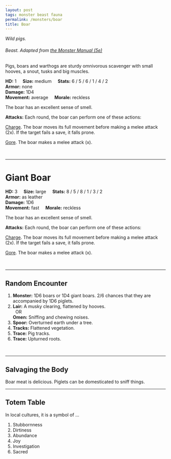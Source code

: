 ```yaml
---
layout: post
tags: monster beast fauna
permalink: /monsters/boar
title: Boar
---
```


*Wild pigs.*

###### Beast. Adapted from [the Monster Manual (5e)](https://5e.tools/book.html#mm)

Pigs, boars and warthogs are sturdy omnivorous scavenger with small hooves, a snout, tusks and big muscles.

**HD:** 1  &nbsp; &nbsp;  **Size:** medium &nbsp; &nbsp; **Stats:** 6 / 5 / 6 / 1 / 4 / 2  <br>
**Armor:** none <br>
**Damage:** 1D4 <br>
**Movement:** average &nbsp; &nbsp; **Morale:** reckless <br>

The boar has an excellent sense of smell.

**Attacks:** Each round, the boar can perform one of these actions:

<ins>Charge</ins>. The boar moves its full movement before making a melee attack (2x). If the target fails a save, it falls prone.

<ins>Gore</ins>. The boar makes a melee attack (x).

<br>

---

# Giant Boar

**HD:** 3  &nbsp; &nbsp;  **Size:** large &nbsp; &nbsp; **Stats:** 8 / 5 / 8 / 1 / 3 / 2 <br>
**Armor:** as leather <br>
**Damage:** 1D6 <br>
**Movement:** fast &nbsp; &nbsp; **Morale:** reckless <br>

The boar has an excellent sense of smell.

**Attacks:** Each round, the boar can perform one of these actions:

<ins>Charge</ins>. The boar moves its full movement before making a melee attack (2x). If the target fails a save, it falls prone.

<ins>Gore</ins>. The boar makes a melee attack (x).

<br>

---

## Random Encounter

1. **Monster:** 1D6 boars or 1D4 giant boars. 2/6 chances that they are accompanied by 1D6 piglets.
1. **Lair:** A musky clearing, flattened by hooves. <br>	&nbsp; OR <br>	**Omen:** Sniffing and chewing noises.
1. **Spoor:** Overturned earth under a tree.
1. **Tracks:** Flattened vegetation.
1. **Trace:** Pig tracks. 
1. **Trace:** Upturned roots.

<br>

---

## Salvaging the Body

Boar meat is delicious. Piglets can be domesticated to sniff things.

---

## Totem Table

In local cultures, it is a symbol of ...

1. Stubbornness
1. Dirtiness
1. Abundance
1. Joy
1. Investigation
1. Sacred 
